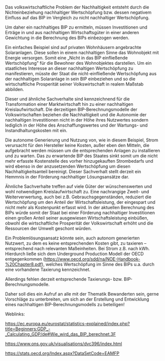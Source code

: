 Das volkswirtschaftliche Problem der Nachhaltigkeit entsteht durch die Nichteinbeziehung nachhaltiger Wertschöpfung bzw. dessen negativem Einfluss auf das BIP im Vergleich zu nicht nachhaltiger Wertschöpfung.

Um daher ein nachhaltiges BIP zu ermitteln, müssen Investitionen und Erträge in und aus nachhaltigen Wirtschaftsgüter in einer anderen Gewichtung in die Berechnung des BIPs einbezogen werden.

Ein einfaches Beispiel sind auf privaten Wohnhäusern angebrachte Solaranlagen. Diese sollen in einem nachhaltigen Sinne das Wohnobjekt mit Energie versorgen. Somit eine „Nicht in das BIP einfließende Wertschöpfung&quot; für die Bewohner des Wohnobjektes darstellen. Um ein staatliches Interesse an dieser nachhaltigen Wertschöpfung zu manifestieren, müsste der Staat die nicht-einfließende Wertschöpfung aus der nachhaltigen Solaranlage in sein BIP einbeziehen und so die wirtschaftliche Prosperität seiner Volkswirtschaft in realem Maßstab abbilden.

Dieser und ähnliche Sachverhalte sind kennzeichnend für die Transformation einer Marktwirtschaft hin zu einer nachhaltigen Kreislaufwirtschaft. Die derzeitigen BIP-Berechnungsmodelle der Volkswirtschaften beziehen die Nachhaltigkeit und die Autonomie der nachhaltigen Investitionen nicht in der Höhe ihres Nutzwertes sondern lediglich in der Höhe des Anschaffungswertes und der Wartungs- und Instandhaltungskosten mit ein. 

Die autonome Generierung und Nutzung von, wie in diesem Beispiel, Strom verursacht für den Hersteller keine Kosten, außer eben den Mitteln, die aufgebracht werden müssen um die entsprechenden Anlagen zu installieren und zu warten. Das zu erwartende BIP des Staates sinkt somit um die nicht mehr erfasste Kostenstelle des vorher hinzugekauften Strombedarfs und wird ebenso in der anzusetzenden Wertschöpfung um diesen Nachhaltigkeitsanteil bereinigt. Dieser Sachverhalt stellt derzeit ein Hemmnis in der Förderung nachhaltiger Lösungsansätze dar.

Ähnliche Sachverhalte treffen auf viele Güter der wünschenswerten und wohl notwendigen Kreislaufwirtschaft zu. Eine nachrangige Zweit- und Weiterverwertung, auch bei z.B. Gebrauchsgegenständen, reduziert die Wertschöpfung um den Anteil der Wirtschaftsleistung, der eingespart und nicht mehr als Kostenpunkt erfasst wird. In der aktuellen Berechnung des BIPs würde somit der Staat bei einer Förderung nachhaltiger Investitionen einen großen Anteil seiner ausgewiesen Wirtschaftsleistung einbüßen, obwohl die wirtschaftliche Prosperität der Volkswirtschaft erhöht und die Ressourcen der Umwelt geschont würden.

Ein Problemlösungsansatz könnte sein, auch autonom generierten Nutzwert, zu dem es keine entsprechenden Kosten gibt, zu taxieren – entsprechend nach relevanten Maßeinheiten. Bei Strom z.B. nach kWh. Hierdurch ließe sich dem Underground Production Modell der OECD entgegenkommen (https://www.oecd.org/sdd/na/NOE-Handbook-%20Chapter8.pdf), welches Wertschöpfung im Sinne des BIPs u.a. durch eine vorhandene Taxierung kennzeichnet.

Allerdings fehlen derzeit entsprechende Taxierungs- bzw. BIP-Berechnungsmodelle.

Daher soll dies ein Aufruf an alle mit der Thematik Bewanderten sein, gerne Vorschläge zu unterbreiten, um sich an der Erstellung und Entwicklung eines nachhaltigen BIP-Berechnungsmodells zu beteiligen!



Weblinks:

https://ec.europa.eu/eurostat/statistics-explained/index.php?title=Beginners:GDP_-_Calculating_GDP/de#Wie_wird_das_BIP_berechnet.3F

https://www.ons.gov.uk/visualisations/dvc396/index.html

https://stats.oecd.org/Index.aspx?DataSetCode=EAMFP
